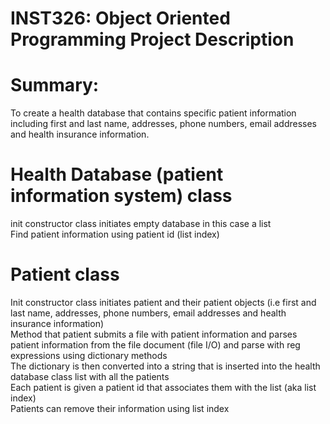 # INST326: Object Oriented Programming Project Description

# Summary:
To create a health database that contains specific patient information including first and last name, addresses, phone numbers, email addresses and health insurance information.

# Health Database (patient information system) class  
init constructor class initiates empty database in this case a list  
Find patient information using patient id (list index)  

# Patient class 
Init constructor class initiates patient and their patient objects (i.e first and last name, addresses, phone numbers, email addresses and health insurance information)  
Method that patient submits a file with patient information and parses patient information from the file document (file I/O) and parse with reg expressions using dictionary methods  
The dictionary is then converted into a string that is inserted into the health database class list with all the patients  
Each patient is given a patient id that associates them with the list (aka list index)   
Patients can remove their information using list index  
